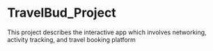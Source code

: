 # TravelBud_Project
This project describes the interactive app which involves networking, activity tracking, and travel booking platform
